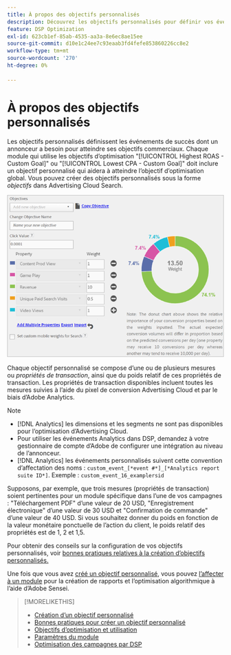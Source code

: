 ```yaml
---
title: À propos des objectifs personnalisés
description: Découvrez les objectifs personnalisés pour définir vos événements de succès dans des modules optimisés pour le CPA le plus bas ou le ROAS le plus élevé.
feature: DSP Optimization
exl-id: 623cb1ef-85ab-4535-aa3a-8e6ec8ae15ee
source-git-commit: d10e1c24ee7c93eaab3fd4fefe853860226cc8e2
workflow-type: tm+mt
source-wordcount: '270'
ht-degree: 0%

---
```


# À propos des objectifs personnalisés

Les objectifs personnalisés définissent les événements de succès dont un annonceur a besoin pour atteindre ses objectifs commerciaux. Chaque module qui utilise les objectifs d’optimisation &quot;[!UICONTROL Highest ROAS - Custom Goal]&quot; ou &quot;[!UICONTROL Lowest CPA - Custom Goal]&quot; doit inclure un objectif personnalisé qui aidera à atteindre l’objectif d’optimisation global. Vous pouvez créer des objectifs personnalisés sous la forme *objectifs* dans Advertising Cloud Search.

![objectifs personnalisés](/help/dsp/assets/objective-goals.png)

Chaque objectif personnalisé se compose d’une ou de plusieurs mesures ou *propriétés de transaction*, ainsi que du poids relatif de ces propriétés de transaction. Les propriétés de transaction disponibles incluent toutes les mesures suivies à l’aide du pixel de conversion Advertising Cloud et par le biais d’Adobe Analytics.

>[!NOTE]
>
>* [!DNL Analytics] les dimensions et les segments ne sont pas disponibles pour l’optimisation d’Advertising Cloud.
>* Pour utiliser les événements Analytics dans DSP, demandez à votre gestionnaire de compte d’Adobe de configurer une intégration au niveau de l’annonceur.
>* [!DNL Analytics] les événements personnalisés suivent cette convention d’affectation des noms :  `custom_event_[*event #*]_[*Analytics report suite ID*]`. Exemple : `custom_event_16_examplersid`


Supposons, par exemple, que trois mesures (propriétés de transaction) soient pertinentes pour un module spécifique dans l’une de vos campagnes : &quot;Téléchargement PDF&quot; d’une valeur de 20 USD, &quot;Enregistrement électronique&quot; d’une valeur de 30 USD et &quot;Confirmation de commande&quot; d’une valeur de 40 USD. Si vous souhaitez donner du poids en fonction de la valeur monétaire ponctuelle de l’action du client, le poids relatif des propriétés est de 1, 2 et 1,5.

Pour obtenir des conseils sur la configuration de vos objectifs personnalisés, voir [ bonnes pratiques relatives à la création d’objectifs personnalisés.](custom-goal-best-practices.md)

Une fois que vous avez [créé un objectif personnalisé](custom-goal-create.md), vous pouvez [l’affecter à un module](/help/dsp/campaign-management/packages/package-settings.md) pour la création de rapports et l’optimisation algorithmique à l’aide d’Adobe Sensei.

>[!MORELIKETHIS]
>
>* [Création d’un objectif personnalisé](custom-goal-create.md)
>* [Bonnes pratiques pour créer un objectif personnalisé](custom-goal-best-practices.md)
>* [Objectifs d’optimisation et utilisation](optimization-goals.md)
>* [Paramètres du module](/help/dsp/campaign-management/packages/package-settings.md)
> * [Optimisation des campagnes par DSP](optimization-how-dsp-optimizes-campaigns.md)

